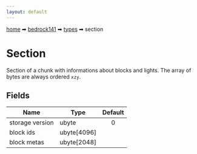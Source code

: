```yaml
---
layout: default
---
```


[home](/) ➡ [bedrock141](/protocol/bedrock141) ➡ [types](/protocol/bedrock141/types) ➡ section

# Section

Section of a chunk with informations about blocks and lights. The array of bytes are always ordered `xzy`.

## Fields

Name | Type | Default
---|---|:---:
storage version | ubyte | 0
block ids | ubyte[4096] | 
block metas | ubyte[2048] | 


